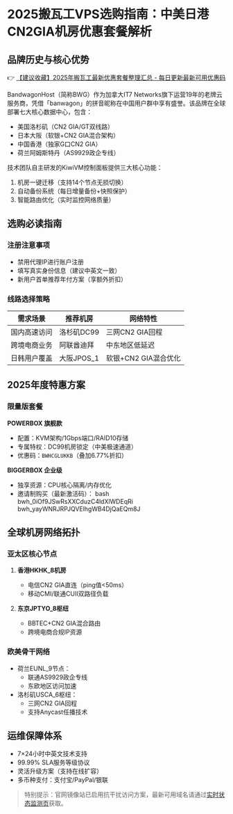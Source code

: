 # 2025搬瓦工VPS选购指南：中美日港CN2GIA机房优惠套餐解析

## 品牌历史与核心优势
👉 [【建议收藏】2025年搬瓦工最新优惠套餐整理汇总 - 每日更新最新可用优惠码](https://bit.ly/banwagon)

BandwagonHost（简称BWG）作为加拿大IT7 Networks旗下运营19年的老牌云服务商，凭借「banwagon」的拼音昵称在中国用户群中享有盛誉。该品牌在全球部署七大核心数据中心，包含：
- 美国洛杉矶（CN2 GIA/GT双线路）
- 日本大阪（软银+CN2 GIA混合架构）
- 中国香港（独家G口CN2 GIA）
- 荷兰阿姆斯特丹（AS9929政企专线）

技术团队自主研发的KiwiVM控制面板提供三大核心功能：
1. 机房一键迁移（支持14个节点无损切换）
2. 自动备份系统（每日增量备份+快照保护）
3. 智能路由优化（实时监控网络质量）

## 选购必读指南
### 注册注意事项
- 禁用代理IP进行账户注册
- 填写真实身份信息（建议中英文一致）
- 新用户首单推荐年付方案（享额外折扣）

### 线路选择策略
| 需求场景       | 推荐机房           | 网络特性                 |
|----------------|--------------------|--------------------------|
| 国内高速访问   | 洛杉矶DC99         | 三网CN2 GIA回程          |
| 跨境电商业务   | 阿联酋迪拜         | 中东地区低延迟           |
| 日韩用户覆盖   | 大阪JPOS_1         | 软银+CN2 GIA混合优化     |

## 2025年度特惠方案
### 限量版套餐
**POWERBOX 旗舰款**
- 配置：KVM架构/1Gbps端口/RAID10存储
- 专属特权：DC99机房锁定（中美极速通道）
- 优惠码：`BWHCGLUKKB`（叠加6.77%折扣）

**BIGGERBOX 企业级**
- 独享资源：CPU核心隔离/内存优化
- 邀请制购买（最新激活码）：
bash
bwh_0iOf9JSwRsXXCduzC4ldXlWDEqRi
bwh_yayWNRJRPJQVElhgWB4DjQaEQm8J

## 全球机房网络拓扑
### 亚太区核心节点
1. **香港HKHK_8机房**
   - 电信CN2 GIA直连（ping值<50ms）
   - 移动CMI/联通CUII双路径负载

2. **东京JPTYO_8枢纽**
   - BBTEC+CN2 GIA混合路由
   - 跨境电商合规IP资源

### 欧美骨干网络
- 荷兰EUNL_9节点：
  - 联通AS9929政企专线
  - 东欧地区访问加速
- 洛杉矶USCA_6枢纽：
  - 三网CN2 GIA回程
  - 支持Anycast任播技术

## 运维保障体系
- 7×24小时中英文技术支持
- 99.99% SLA服务等级协议
- 灵活升级方案（支持在线扩容）
- 多币种支付：支付宝/PayPal/银联

> 特别提示：官网镜像站已启用抗干扰访问方案，最新可用域名请通过[实时状态监测页](https://bit.ly/banwagon)获取。